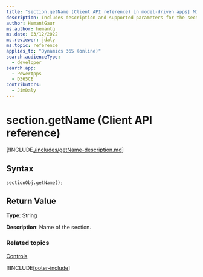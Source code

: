 ```yaml
---
title: "section.getName (Client API reference) in model-driven apps| MicrosoftDocs"
description: Includes description and supported parameters for the section.getName method.
author: HemantGaur
ms.author: hemantg
ms.date: 03/12/2022
ms.reviewer: jdaly
ms.topic: reference
applies_to: "Dynamics 365 (online)"
search.audienceType: 
  - developer
search.app: 
  - PowerApps
  - D365CE
contributors:
  - JimDaly
---
```

# section.getName (Client API reference)



[!INCLUDE[./includes/getName-description.md](./includes/getName-description.md)]

## Syntax

`sectionObj.getName();`

## Return Value

**Type**: String

**Description**: Name of the section.

### Related topics

[Controls](../controls.md)



[!INCLUDE[footer-include](../../../../../includes/footer-banner.md)]